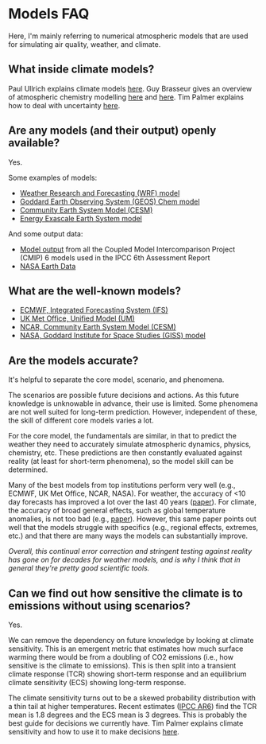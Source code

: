 # Models FAQ

Here, I'm mainly referring to numerical atmospheric models that are used for simulating air quality, weather, and climate.

## What inside climate models?

Paul Ullrich explains climate models [here](https://youtube.com/playlist?list=PL_cuIb7hx5lihu3Wq605u6kVGltXgEfDt). Guy Brasseur gives an overview of atmospheric chemistry modelling [here](https://youtu.be/t-6ntWF3B8c) and [here](https://youtu.be/tc7vGe1efrA). Tim Palmer explains how to deal with uncertainty [here](https://youtu.be/ed4p7JYMYKs).  

## Are any models (and their output) openly available?

Yes.

Some examples of models:
- [Weather Research and Forecasting (WRF) model](https://github.com/wrf-model/WRF)  
- [Goddard Earth Observing System (GEOS) Chem model](https://github.com/geoschem/geos-chem)  
- [Community Earth System Model (CESM)](https://github.com/ESCOMP/CESM)  
- [Energy Exascale Earth System model](https://github.com/E3SM-Project/E3SM)  

And some output data:
- [Model output](https://esgf-data.dkrz.de/search/cmip6-dkrz/) from all the Coupled Model Intercomparison Project (CMIP) 6 models used in the IPCC 6th Assessment Report  
- [NASA Earth Data](https://search.earthdata.nasa.gov/search)  

## What are the well-known models?

- [ECMWF, Integrated Forecasting System (IFS)](https://www.ecmwf.int/en/research/modelling-and-prediction)  
- [UK Met Office, Unified Model (UM)](https://www.metoffice.gov.uk/research/approach/modelling-systems/unified-model/index)  
- [NCAR, Community Earth System Model (CESM)](https://www.cesm.ucar.edu/models/)  
- [NASA, Goddard Institute for Space Studies (GISS) model](https://www.giss.nasa.gov/projects/gcm/)  

## Are the models accurate?  

It's helpful to separate the core model, scenario, and phenomena.  

The scenarios are possible future decisions and actions. As this future knowledge is unknowable in advance, their use is limited. Some phenomena are not well suited for long-term prediction. However, independent of these, the skill of different core models varies a lot.  

For the core model, the fundamentals are similar, in that to predict the weather they need to accurately simulate atmospheric dynamics, physics, chemistry, etc. These predictions are then constantly evaluated against reality (at least for short-term phenomena), so the model skill can be determined.  

Many of the best models from top institutions perform very well (e.g., ECMWF, UK Met Office, NCAR, NASA). For weather, the accuracy of <10 day forecasts has improved a lot over the last 40 years ([paper](https://www.nature.com/articles/nature14956)). For climate, the accuracy of broad general effects, such as global temperature anomalies, is not too bad (e.g., [paper](https://www.pnas.org/node/900558.full)). However, this same paper points out well that the models struggle with specifics (e.g., regional effects, extremes, etc.) and that there are many ways the models can substantially improve.  

*Overall, this continual error correction and stringent testing against reality has gone on for decades for weather models, and is why I think that in general they're pretty good scientific tools.*

## Can we find out how sensitive the climate is to emissions without using scenarios?

Yes.  

We can remove the dependency on future knowledge by looking at climate sensitivity. This is an emergent metric that estimates how much surface warming there would be from a doubling of CO2 emissions (i.e., how sensitive is the climate to emissions). This is then split into a transient climate response (TCR) showing short-term response and an equilibrium climate sensitivity (ECS) showing long-term response.  

The climate sensitivity turns out to be a skewed probability distribution with a thin tail at higher temperatures. Recent estimates ([IPCC AR6](https://www.carbonbrief.org/guest-post-why-low-end-climate-sensitivity-can-now-be-ruled-out)) find the TCR mean is 1.8 degrees and the ECS mean is 3 degrees. This is probably the best guide for decisions we currently have. Tim Palmer explains climate sensitivity and how to use it to make decisions [here](https://youtu.be/qXNaNXwWvmk).  
